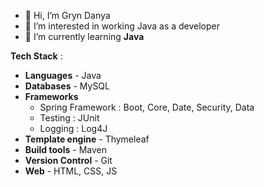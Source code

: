 - 👋 Hi, I’m Gryn Danya
- 👀 I’m interested in working Java as a developer
- 🌱 I’m currently learning __Java__

__Tech Stack__ : <br/>
  - __Languages__        - Java                                                  
  - __Databases__        - MySQL                                                 
  - __Frameworks__ 
    <ul>      
    <li> Spring Framework : Boot, Core, Date, Security, Data </li>
    <li> Testing : JUnit </li>                                                     
    <li> Logging : Log4J </li>
    </ul>
  - __Template engine__  - Thymeleaf
  - __Build tools__      - Maven                                                 
  - __Version Control__  - Git                                                   
  - __Web__              - HTML, CSS, JS                                         
  
